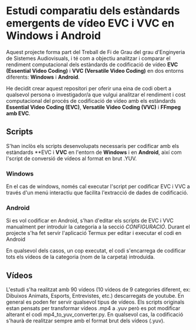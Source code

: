 # Estudi comparatiu dels estàndards emergents de vídeo EVC i VVC en Windows i Android

Aquest projecte forma part del Treball de Fi de Grau del grau d'Enginyeria de Sistemes Audiovisuals, i té com a objectiu analitzar i comparar el rendiment computacional dels estàndards de codificació de vídeo **EVC (Essential Video Coding)** i **VVC (Versatile Video Coding)** en dos entorns diferents: **Windows** i **Android**.

He decidit crear aquest repositori per oferir una eina de codi obert a qualsevol persona o investigador/a que vulgui analitzar el rendiment i cost computacional del procés de codificació de vídeo amb els estàndards **Essential Video Coding (EVC)**, **Versatile Video Coding (VVC)** i **FFmpeg amb EVC**.

## Scripts 
S'han inclòs els scripts desenvolupats necessaris per codificar amb els estàndards **EVC i **VVC** en l'entorn de **Windows** i en **Android**, així com l'script de conversió de vídeos al format en brut .YUV.

### Windows
En el cas de windows, només cal executar l'script per codificar EVC i VVC a través d'un menú interactiu que facilita l'extracció de dades de codificació.

### Android
Si es vol codificar en Android, s'han d'editar els scripts de EVC i VVC manualment per introduir la categoria a la secció _CONFIGURACIÓ_. Durant el projecte s'ha fet servir l'aplicació Termux per editar i executar el codi en Android

En qualsevol dels casos, un cop executat, el codi s'encarrega de codificar tots els vídeos de la categoria (nom de la carpeta) introduida.

## Vídeos
L'estudi s'ha realitzat amb 90 vídeos (10 vídeos de 9 categories diferent, ex: Dibuixos Animats, Esports, Entrevistes, etc.) descarregats de youtube. En general es poden fer servir qualsevol tipus de vídeos. Els scripts originals estan pensats per transformar vídeos .mp4 a .yuv però es pot modificar alterant el codi mp4_to_yuv_converter.py. En qualsevol cas, la codificació s'haurà de realitzar sempre amb el format brut dels vídeos (.yuv).
